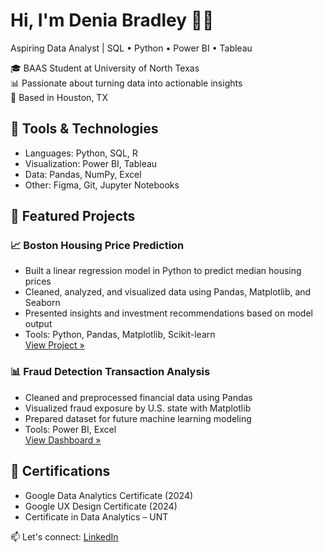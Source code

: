 # Hi, I'm Denia Bradley 👋🏽  
Aspiring Data Analyst | SQL • Python • Power BI • Tableau

🎓 BAAS Student at University of North Texas  
📊 Passionate about turning data into actionable insights  
📍 Based in Houston, TX

## 🔧 Tools & Technologies
- Languages: Python, SQL, R
- Visualization: Power BI, Tableau
- Data: Pandas, NumPy, Excel
- Other: Figma, Git, Jupyter Notebooks

## 📂 Featured Projects

### 📈 Boston Housing Price Prediction
- Built a linear regression model in Python to predict median housing prices
- Cleaned, analyzed, and visualized data using Pandas, Matplotlib, and Seaborn
- Presented insights and investment recommendations based on model output
- Tools: Python, Pandas, Matplotlib, Scikit-learn  
[View Project »](github.com/yourusername/sales-forecasting-python)

### 📊 Fraud Detection Transaction Analysis
- Cleaned and preprocessed financial data using Pandas
- Visualized fraud exposure by U.S. state with Matplotlib
- Prepared dataset for future machine learning modeling
- Tools: Power BI, Excel  
[View Dashboard »](github.com/yourusername/customer-insights-dashboard)

## 📜 Certifications
- Google Data Analytics Certificate (2024)
- Google UX Design Certificate (2024)
- Certificate in Data Analytics – UNT

📫 Let's connect: [LinkedIn](https://www.linkedin.com/in/denia-bradley)

